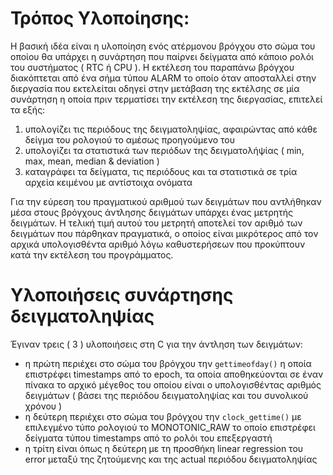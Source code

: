 # Τρόπος Υλοποίησης:
Η βασική ιδέα είναι η υλοποίηση ενός ατέρμονου βρόγχου στο σώμα του οποίου θα
υπάρχει η συνάρτηση που παίρνει δείγματα από κάποιο ρολόι του συστήματος ( RTC ή
CPU ).
Η εκτέλεση του παραπάνω βρόγχου διακόπτεται από ένα σήμα τύπου ALARM το οποίο
όταν αποσταλλεί στην διεργασία που εκτελείται οδηγεί στην μετάβαση της εκτέλσης
σε μία συνάρτηση η οποία πριν τερματίσει την εκτέλεση της διεργασίας, επιτελεί τα
εξής:
1. υπολογίζει τις περιόδους της δειγματοληψίας, αφαιρώντας από κάθε δείγμα του
ρολογιού το αμέσως προηγούμενο του
2. υπολογίζει τα στατιστικά των περιόδων της δειγματολήψίας ( min, max, mean,
median & deviation )
3. καταγράφει τα δείγματα, τις περιόδους και τα στατιστικά σε τρία αρχεία
κειμένου με αντίστοιχα ονόματα

Για την εύρεση του πραγματικού αριθμού των δειγμάτων που αντλήθηκαν μέσα στους
βρόγχους άντλησης δειγμάτων υπάρχει ένας μετρητής δειγμάτων. Η τελική τιμή αυτού
του μετρητή αποτελεί τον αριθμό των δειγμάτων που πάρθηκαν πραγματικά, ο οποίος
είναι μικρότερος από τον αρχικά υπολογισθέντα αριθμό λόγω καθυστερήσεων που
προκύπτουν κατά την εκτέλεση του προγράμματος.

# Υλοποιήσεις συνάρτησης δειγματοληψίας
Έγιναν τρεις ( 3 ) υλοποιήσεις στη C για την άντληση των δειγμάτων:
- η πρώτη περιέχει στο σώμα του βρόγχου την `gettimeofday()` η οποία
επιστρέφει timestamps από το epoch, τα οποία αποθηκεύονται σε έναν πίνακα το
αρχικό μέγεθος του οποίου είναι ο υπολογισθέντας αριθμός δειγμάτων ( βάσει
της περιόδου δειγματοληψίας και του συνολικού χρόνου )
- η δεύτερη περιέχει στο σώμα του βρόγχου την `clock_gettime()` με
επιλεγμένο τύπο ρολογιού το MONOTONIC_RAW το οποίο επιστρέφει δείγματα
τύπου timestamps από το ρολόι του επεξεργαστή
- η τρίτη είναι όπως η δεύτερη με τη προσθήκη linear regression του error μεταξύ
της ζητούμενης και της actual περιόδου δειγματοληψίας
